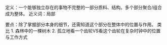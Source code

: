定义：一个能够独立存在的事物不完整的一部分质料、结构。多个部分聚合/组合成为整体。
近义词：局部

要点：除了掌握部分本身的细节，还需知道这个部分在整体中的位置与作用。
类比
	1. 森林中的一棵树木
	2. 孤立地看一个齿轮VS看这个齿轮在复杂时钟中的位置与工作方式